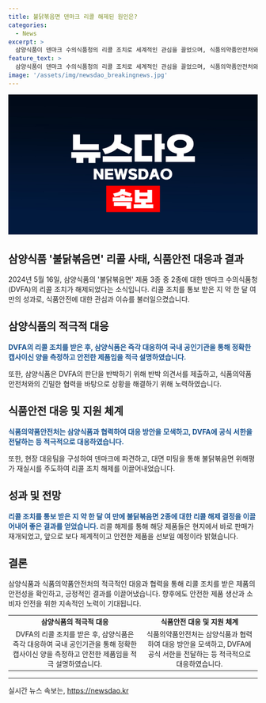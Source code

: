 ```yaml
---
title: 불닭볶음면 덴마크 리콜 해제된 원인은?
categories:
  - News
excerpt: >
  삼양식품이 덴마크 수의식품청의 리콜 조치로 세계적인 관심을 끌었으며, 식품의약품안전처와의 적극 대응으로 리콜 조치가 해제되었다. 삼양식품은 캡사이신 양을 재측정하여 안전성을 적극 설명하고, 식약처는 협력을 통해 해결에 기여했다. 이로 인해 리콜 조치가 해제되어 긍정적인 결과를 이뤄냈으며, 앞으로 안전한 제품을 선보일 예정이다. (단어 수: 73)
feature_text: >
  삼양식품이 덴마크 수의식품청의 리콜 조치로 세계적인 관심을 끌었으며, 식품의약품안전처와의 적극 대응으로 리콜 조치가 해제되었다. 삼양식품은 캡사이신 양을 재측정하여 안전성을 적극 설명하고, 식약처는 협력을 통해 해결에 기여했다. 이로 인해 리콜 조치가 해제되어 긍정적인 결과를 이뤄냈으며, 앞으로 안전한 제품을 선보일 예정이다. (단어 수: 73)
image: '/assets/img/newsdao_breakingnews.jpg'
---
```


<p><img src="/assets/img/newsdao_breakingnews.jpg" alt="implanttips 속보" /></p>

<h2 data-ke-size="size26">삼양식품 '불닭볶음면' 리콜 사태, 식품안전 대응과 결과</h2>

<p data-ke-size="size16">2024년 5월 16일, 삼양식품의 '불닭볶음면' 제품 3종 중 2종에 대한 덴마크 수의식품청(DVFA)의 리콜 조치가 해제되었다는 소식입니다. 리콜 조치를 통보 받은 지 약 한 달 여 만의 성과로, 식품안전에 대한 관심과 이슈를 불러일으켰습니다.</p>

<h2 data-ke-size="size26">삼양식품의 적극적 대응</h2>

<p data-ke-size="size16"><b><span style="color: #1a5490;">DVFA의 리콜 조치를 받은 후, 삼양식품은 즉각 대응하여 국내 공인기관을 통해 정확한 캡사이신 양을 측정하고 안전한 제품임을 적극 설명하였습니다.</span></b></p>

<p data-ke-size="size16">또한, 삼양식품은 DVFA의 판단을 반박하기 위해 반박 의견서를 제출하고, 식품의약품안전처와의 긴밀한 협력을 바탕으로 상황을 해결하기 위해 노력하였습니다.</p>

<h2 data-ke-size="size26">식품안전 대응 및 지원 체계</h2>

<p data-ke-size="size16"><b><span style="color: #1a5490;">식품의약품안전처는 삼양식품과 협력하여 대응 방안을 모색하고, DVFA에 공식 서한을 전달하는 등 적극적으로 대응하였습니다.</span></b></p>

<p data-ke-size="size16">또한, 현장 대응팀을 구성하여 덴마크에 파견하고, 대면 미팅을 통해 불닭볶음면 위해평가 재실시를 주도하여 리콜 조치 해제를 이끌어내었습니다.</p>

<h2 data-ke-size="size26">성과 및 전망</h2>

<p data-ke-size="size16"><b><span style="color: #1a5490;">리콜 조치를 통보 받은 지 약 한 달 여 만에 불닭볶음면 2종에 대한 리콜 해제 결정을 이끌어내어 좋은 결과를 얻었습니다. </span></b>리콜 해제를 통해 해당 제품들은 현지에서 바로 판매가 재개되었고, 앞으로 보다 체계적이고 안전한 제품을 선보일 예정이라 밝혔습니다.</p>

<h2 data-ke-size="size26">결론</h2>

<p data-ke-size="size16">삼양식품과 식품의약품안전처의 적극적인 대응과 협력을 통해 리콜 조치를 받은 제품의 안전성을 확인하고, 긍정적인 결과를 이끌어냈습니다. 향후에도 안전한 제품 생산과 소비자 안전을 위한 지속적인 노력이 기대됩니다.</p>

<table>
    <tbody>
        <tr>
            <td style="text-align: center; height: 17px;"><b>삼양식품의 적극적 대응</b></td>
            <td style="text-align: center; height: 17px;"><b>식품안전 대응 및 지원 체계</b></td>
        </tr>
        <tr>
            <td style="text-align: center; height: 17px;">DVFA의 리콜 조치를 받은 후, 삼양식품은 즉각 대응하여 국내 공인기관을 통해 정확한 캡사이신 양을 측정하고 안전한 제품임을 적극 설명하였습니다.</td>
            <td style="text-align: center; height: 17px;">식품의약품안전처는 삼양식품과 협력하여 대응 방안을 모색하고, DVFA에 공식 서한을 전달하는 등 적극적으로 대응하였습니다.</td>
        </tr>
    </tbody>
</table>

<p><hr></p>
실시간 뉴스 속보는, <a href="https://newsdao.kr" rel="dofollow">https://newsdao.kr</a>


